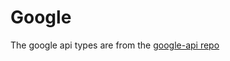 # Google
The google api types are from the [google-api repo](https://github.com/googleapis/googleapis/blob/master/google/api)
